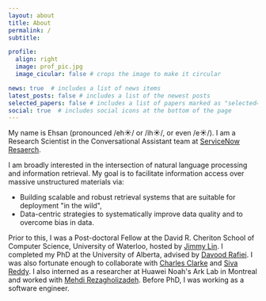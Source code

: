 ```yaml
---
layout: about
title: About
permalink: /
subtitle: 

profile:
  align: right
  image: prof_pic.jpg
  image_cicular: false # crops the image to make it circular

news: true  # includes a list of news items
latest_posts: false # includes a list of the newest posts
selected_papers: false # includes a list of papers marked as "selected={true}"
social: true  # includes social icons at the bottom of the page
---
```


My name is Ehsan (pronounced /eh☀️/ or /ih☀️/, or even /e☀️/).
I am a Research Scientist in the Conversational Assistant team at [ServiceNow Resaerch](https://www.servicenow.com/research/).

I am broadly interested in the intersection of natural language processing and information retrieval.
My goal is to facilitate information access over massive unstructured materials via:
- Building scalable and robust retrieval systems that are suitable for deployment "in the wild",
- Data-centric strategies to systematically improve data quality and to overcome bias in data.

Prior to this, I was a Post-doctoral Fellow at the David R. Cheriton School of Computer Science, University of Waterloo, hosted by [Jimmy Lin](https://cs.uwaterloo.ca/~jimmylin/).
I completed my PhD at the University of Alberta, advised by [Davood Rafiei](https://cs.ualberta.ca/~drafiei/).
I was also fortunate enough to collaborate with [Charles Clarke](https://plg.uwaterloo.ca/~claclark/) and [Siva Reddy](https://sivareddy.in/).
I also interned as a researcher at Huawei Noah's Ark Lab in Montreal and worked with [Mehdi Rezagholizadeh](https://ca.linkedin.com/in/mehdi-rezagholizadeh-61212346).
Before PhD, I was working as a software engineer.